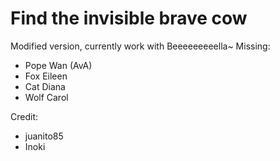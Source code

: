 # Find the invisible brave cow

Modified version, currently work with Beeeeeeeeella~ Missing:

- Pope Wan (AvA)
- Fox Eileen
- Cat Diana
- Wolf Carol

Credit:
- juanito85
- Inoki
